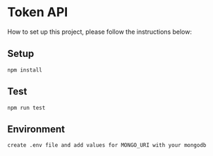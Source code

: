 # Token API 

How to set up this project, please follow the instructions below:

## Setup

```
npm install
```

## Test

```
npm run test
```

## Environment

```
create .env file and add values for MONGO_URI with your mongodb
```
